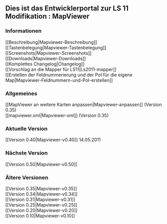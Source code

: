 ## Dies ist das Entwicklerportal zur LS 11 Modifikation : MapViewer

### Informationen
[[Beschreibung|Mapviewer-Beschreibung]]  
[[Tastenbelegung|Mapviewer-Tastenbelegung]]  
[[Screenshots|Mapviewer-Screenshots]]  
[[Downloads|Mapviewer-Downloads]]  
[[Komplettes Changelog|Changelog]]  
[[Vorschlag an die Mapper für LS11|Ls2011-mapper]]  
[[Erstellen der Feldnummerierung und der PoI für die eigene Map|Mapviewer-Feldnummern-und-PoI-erstellen]]

### Allgemeines
[[MapViewer an weitere Karten anpassen|Mapviewer-anpassen]]  (Version 0.35)  
[[mapviewer.xml|Mapviewer-xml]]   (Version 0.35)  

### Aktuelle Version
[[Version 0.40|Mapviewer-v0.40]]  14.05.2011

### Nächste Version 
[[Version 0.50|Mapviewer-v0.50]]  

### Ältere Versionen
[[Version 0.35|Mapviewer-v0.35]]  
[[Version 0.34|Mapviewer-v0.34]]  
[[Version 0.31|Mapviewer-v0.31]]  
[[Version 0.25|Mapviewer-v0.25]]  
[[Version 0.20|Mapviewer-v0.20]]  
[[Version 0.10|Mapviewer-v0.10]]  